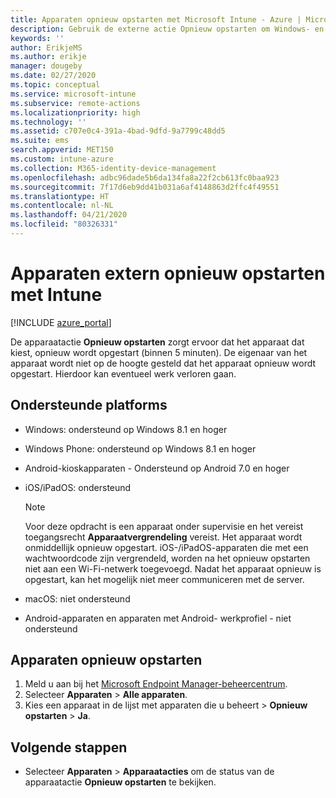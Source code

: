 ```yaml
---
title: Apparaten opnieuw opstarten met Microsoft Intune - Azure | Microsoft Docs
description: Gebruik de externe actie Opnieuw opstarten om Windows- en iOS-/iPadOS-apparaten opnieuw op te starten met Microsoft Intune in de Azure-portal.
keywords: ''
author: ErikjeMS
ms.author: erikje
manager: dougeby
ms.date: 02/27/2020
ms.topic: conceptual
ms.service: microsoft-intune
ms.subservice: remote-actions
ms.localizationpriority: high
ms.technology: ''
ms.assetid: c707e0c4-391a-4bad-9dfd-9a7799c48dd5
ms.suite: ems
search.appverid: MET150
ms.custom: intune-azure
ms.collection: M365-identity-device-management
ms.openlocfilehash: adbc96dade5b6da134fa8a22f2cb613fc0baa923
ms.sourcegitcommit: 7f17d6eb9dd41b031a6af4148863d2ffc4f49551
ms.translationtype: HT
ms.contentlocale: nl-NL
ms.lasthandoff: 04/21/2020
ms.locfileid: "80326331"
---
```

# <a name="remotely-restart-devices-with-intune"></a>Apparaten extern opnieuw opstarten met Intune


[!INCLUDE [azure_portal](../includes/azure_portal.md)]

De apparaatactie **Opnieuw opstarten** zorgt ervoor dat het apparaat dat kiest, opnieuw wordt opgestart (binnen 5 minuten). De eigenaar van het apparaat wordt niet op de hoogte gesteld dat het apparaat opnieuw wordt opgestart. Hierdoor kan eventueel werk verloren gaan.

## <a name="supported-platforms"></a>Ondersteunde platforms

- Windows: ondersteund op Windows 8.1 en hoger
- Windows Phone: ondersteund op Windows 8.1 en hoger
- Android-kioskapparaten - Ondersteund op Android 7.0 en hoger
- iOS/iPadOS: ondersteund

    > [!Note]  
    > Voor deze opdracht is een apparaat onder supervisie en het vereist toegangsrecht **Apparaatvergrendeling** vereist. Het apparaat wordt onmiddellijk opnieuw opgestart. iOS-/iPadOS-apparaten die met een wachtwoordcode zijn vergrendeld, worden na het opnieuw opstarten niet aan een Wi-Fi-netwerk toegevoegd. Nadat het apparaat opnieuw is opgestart, kan het mogelijk niet meer communiceren met de server.
- macOS: niet ondersteund
- Android-apparaten en apparaten met Android- werkprofiel - niet ondersteund

## <a name="restart-a-device"></a>Apparaten opnieuw opstarten

1. Meld u aan bij het [Microsoft Endpoint Manager-beheercentrum](https://go.microsoft.com/fwlink/?linkid=2109431).
3. Selecteer **Apparaten** > **Alle apparaten**.
4. Kies een apparaat in de lijst met apparaten die u beheert > **Opnieuw opstarten** > **Ja**.

## <a name="next-steps"></a>Volgende stappen

- Selecteer **Apparaten** > **Apparaatacties** om de status van de apparaatactie **Opnieuw opstarten** te bekijken.
